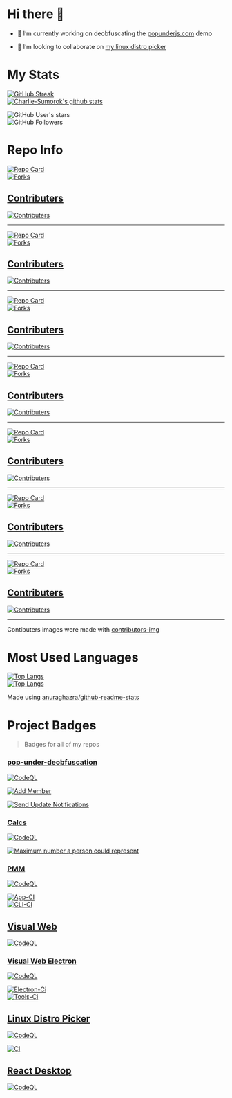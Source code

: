 # Hi there 👋

<!--
**Charlie-Sumorok/Charlie-Sumorok** is a ✨ _special_ ✨ repository because its `README.md` (this file) appears on your GitHub profile.

Here are some ideas to get you started:
-->

- 🔭 I’m currently working on deobfuscating the [popunderjs.com](https://popunderjs.com) demo

<!--
- 🌱 I’m currently learning ...
  -->

- 👯 I’m looking to collaborate on [my linux distro picker](https://github.com/Charlie-Sumorok/Linux-Distro-Picker)

<!--
- 🤔 I’m looking for help with ...
- 💬 Ask me about ...
- 📫 How to reach me: ...
- 😄 Pronouns: ...
- ⚡ Fun fact: ...
  -->

# My Stats

[![GitHub Streak](https://github-readme-streak-stats.herokuapp.com?user=Charlie-Sumorok&theme=onedark)](https://git.io/streak-stats) \
[]()
[![Charlie-Sumorok's github stats](https://github-readme-stats.vercel.app/api?username=Charlie-Sumorok&show_icons=true&theme=onedark)][github-readme-stats-repo] \
[]()

![GitHub User's stars](https://img.shields.io/github/stars/Charlie-Sumorok?style=social) \
![GitHub Followers](https://img.shields.io/github/followers/Charlie-Sumorok?style=social) <!-- \ -->

<!-- ![GitHub Sponsors](https://img.shields.io/github/sponsors/Charlie-Sumorok?style=social) \ -->

[]()

# Repo Info

[![Repo Card](https://github-readme-stats.vercel.app/api/pin/?username=Charlie-Sumorok&repo=Linux-Distro-Picker&theme=onedark&show_icons=truecover-container)](https://github.com/Charlie-Sumorok/Linux-Distro-Picker) \
[![Forks](https://img.shields.io/github/forks/Charlie-Sumorok/Linux-Distro-Picker?style=social)](https://github.com/Charlie-Sumorok/Linux-Distro-Picker) \
[]()

## [Contributers](https://github.com/Charlie-Sumorok/Linux-Distro-Picker/graphs/contributors)

[![Contributers](https://contrib.rocks/image?repo=Charlie-Sumorok/Linux-Distro-Picker)][contributers-site]

---

[![Repo Card](https://github-readme-stats.vercel.app/api/pin/?username=Charlie-Sumorok&repo=PMM&theme=onedark&show_icons=truecover-container)](https://github.com/Charlie-Sumorok/PMM) \
[![Forks](https://img.shields.io/github/forks/Charlie-Sumorok/PMM?style=social)](https://github.com/Charlie-Sumorok/PMM) \
[]()

## [Contributers](https://github.com/Charlie-Sumorok/PMM/graphs/contributors)

[![Contributers](https://contrib.rocks/image?repo=Charlie-Sumorok/PMM)][contributers-site]

---

[![Repo Card](https://github-readme-stats.vercel.app/api/pin/?username=Charlie-Sumorok&repo=Visual-Web&theme=onedark&show_icons=truecover-container)](https://github.com/Charlie-Sumorok/Visual-Web) \
[![Forks](https://img.shields.io/github/forks/Charlie-Sumorok/Visual-Web?style=social)](https://github.com/Charlie-Sumorok/Visual-Web) \
[]()

## [Contributers](https://github.com/Charlie-Sumorok/Visual-Web/graphs/contributors)

[![Contributers](https://contrib.rocks/image?repo=Charlie-Sumorok/Visual-Web)][contributers-site]

---

[![Repo Card](https://github-readme-stats.vercel.app/api/pin/?username=Charlie-Sumorok&repo=Visual-Web-Electron&theme=onedark&show_icons=truecover-container)](https://github.com/Charlie-Sumorok/Visual-Web-Electron) \
[![Forks](https://img.shields.io/github/forks/Charlie-Sumorok/Visual-Web-Electron?style=social)](https://github.com/Charlie-Sumorok/Visual-Web-Electron) \
[]()

## [Contributers](https://github.com/Charlie-Sumorok/Visual-Web-Electron/graphs/contributors)

[![Contributers](https://contrib.rocks/image?repo=Charlie-Sumorok/Visual-Web-Electron)][contributers-site]

---

[![Repo Card](https://github-readme-stats.vercel.app/api/pin/?username=Charlie-Sumorok&repo=pop-under-deobfuscation&theme=onedark&show_icons=truecover-container)](https://github.com/Charlie-Sumorok/pop-under-deobfuscation) \
[![Forks](https://img.shields.io/github/forks/Charlie-Sumorok/pop-under-deobfuscation?style=social)](https://github.com/Charlie-Sumorok/pop-under-deobfuscation) \
[]()

## [Contributers](https://github.com/Charlie-Sumorok/pop-under-deobfuscation/graphs/contributors)

[![Contributers](https://contrib.rocks/image?repo=Charlie-Sumorok/pop-under-deobfuscation)](https://github.com/Charlie-Sumorok/pop-under-deobfuscation/graphs/Contributors)

---

[![Repo Card](https://github-readme-stats.vercel.app/api/pin/?username=Charlie-Sumorok&repo=Calcs&theme=onedark&show_icons=truecover-container)](https://github.com/Charlie-Sumorok/Calcs) \
[![Forks](https://img.shields.io/github/forks/Charlie-Sumorok/Calcs?style=social)](https://github.com/Charlie-Sumorok/Calcs) \
[]()

## [Contributers](https://github.com/Charlie-Sumorok/Calcs/graphs/contributors)

[![Contributers](https://contrib.rocks/image?repo=Charlie-Sumorok/Calcs)](https://github.com/Charlie-Sumorok/Calcs/graphs/Contributors)

---

[![Repo Card](https://github-readme-stats.vercel.app/api/pin/?username=Charlie-Sumorok&repo=react-desktop&theme=onedark&show_icons=truecover-container)](https://github.com/Charlie-Sumorok/react-desktop) \
[![Forks](https://img.shields.io/github/forks/Charlie-Sumorok/react-desktop?style=social)](https://github.com/Charlie-Sumorok/react-desktop) \
[]()

## [Contributers](https://github.com/Charlie-Sumorok/react-desktop/graphs/contributors)

[![Contributers](https://contrib.rocks/image?repo=Charlie-Sumorok/react-desktop)][contributers-site]

---

Contibuters images were made with [contributors-img][contributers-site]

# Most Used Languages

[![Top Langs](https://github-readme-stats.vercel.app/api/top-langs/?username=Charlie-Sumorok&theme=onedark&show_icons=true)][github-readme-stats-repo] \
[]()
[![Top Langs](https://github-readme-stats.vercel.app/api/top-langs/?username=Charlie-Sumorok&theme=onedark&show_icons=true&layout=compact)][github-readme-stats-repo] \
[]()

Made using [anuraghazra/github-readme-stats][github-readme-stats-repo]

[github-readme-stats-repo]: https://github.com/anuraghazra/github-readme-stats
[contributers-site]: https://contrib.rocks

# Project Badges

> Badges for all of my repos

### [pop-under-deobfuscation](https://github.com/Charlie-Sumorok/pop-under-deobfuscation)

[![CodeQL][CodeQL-badge]][CodeQL-workflow]

[CodeQL-badge]: https://github.com/Charlie-Sumorok/pop-under-deobfuscation/actions/workflows/codeql-analysis.yml/badge.svg
[CodeQL-workflow]: https://github.com/Charlie-Sumorok/pop-under-deobfuscation/actions/workflows/codeql-analysis.yml

[![Add Member][Add-Member-badge]][Add-Member-workflow]

[Add-Member-badge]: https://github.com/Charlie-Sumorok/pop-under-deobfuscation/actions/workflows/add-member.yml/badge.svg
[Add-Member-workflow]: https://github.com/Charlie-Sumorok/pop-under-deobfuscation/actions/workflows/add-member.yml

[![Send Update Notifications][Update-Notifications-badge]][Update-Notifications-workflow]

[Update-Notifications-badge]: https://github.com/Charlie-Sumorok/pop-under-deobfuscation/actions/workflows/notify-updates.yml/badge.svg
[Update-Notifications-workflow]: https://github.com/Charlie-Sumorok/pop-under-deobfuscation/actions/workflows/notify-updates.yml

### [Calcs](https://github.com/Charlie-Sumorok/Calcs)

[![CodeQL][CodeQL-badge]][CodeQL-link]

[CodeQL-badge]: https://github.com/Charlie-Sumorok/Calcs/actions/workflows/codeql-analysis.yml/badge.svg
[CodeQL-link]: https://github.com/Charlie-Sumorok/Calcs/actions/workflows/codeql-analysis.yml

[![Maximum number a person could represent][Person-To-Number-Badge]][Person-To-Number-Link]

[Person-To-Number-Badge]: https://github.com/Charlie-Sumorok/Calcs/actions/workflows/human_to_number.yml/badge.svg
[Person-To-Number-Link]: https://github.com/Charlie-Sumorok/Calcs/actions/workflows/human_to_number.yml

### [PMM](https://github.com/Charlie-Sumorok/PMM)

[![CodeQL][CodeQl-badge]][CodeQl-link]

[CodeQl-badge]: https://github.com/Charlie-Sumorok/PMM/actions/workflows/codeql-analysis.yml/badge.svg
[CodeQl-link]: https://github.com/Charlie-Sumorok/PMM/actions/workflows/codeql-analysis.yml

[![App-CI][app-ci-badge]][app-ci-workflow] \
[![CLI-CI][cli-ci-badge]][cli-ci-workflow] \
[]()

[app-ci-badge]: https://github.com/Charlie-Sumorok/pmm/actions/workflows/App-Ci.yml/badge.svg
[app-ci-workflow]: https://github.com/Charlie-Sumorok/pmm/actions/workflows/App-Ci.yml
[cli-ci-badge]: https://github.com/Charlie-Sumorok/pmm/actions/workflows/CLI-Ci.yml/badge.svg
[cli-ci-workflow]: https://github.com/Charlie-Sumorok/pmm/actions/workflows/CLI-Ci.yml

## [Visual Web](https://github.com/Charlie-Sumorok/Visual-Web)

[![CodeQL][CodeQl-badge]][CodeQl-link]

[CodeQl-badge]: https://github.com/Charlie-Sumorok/Visual-Web/actions/workflows/codeql-analysis.yml/badge.svg
[CodeQl-link]: https://github.com/Charlie-Sumorok/Visual-Web/actions/workflows/codeql-analysis.yml

### [Visual Web Electron](https://github.com/Charlie-Sumorok/Visual-Web-Electron)

[![CodeQL][CodeQl-badge]][CodeQL-link]

[CodeQl-badge]: https://github.com/Charlie-Sumorok/Visual-Web-Electron/actions/workflows/codeql-analysis.yml/badge.svg
[CodeQL-link]: https://github.com/Charlie-Sumorok/Visual-Web-Electron/actions/workflows/codeql-analysis.yml

[![Electron-Ci][electron-ci-badge]][electron-ci-workflow] \
[![Tools-Ci][tools-ci-badge]][tools-ci-link] \
[]()

[electron-ci-badge]: https://github.com/Charlie-Sumorok/Visual-Web-Electron/actions/workflows/Electron-Ci.yml/badge.svg
[electron-ci-workflow]: https://github.com/Charlie-Sumorok/Visual-Web-Electron/actions/workflows/Electron-Ci.yml
[tools-ci-badge]: https://github.com/Charlie-Sumorok/Visual-Web-Electron/actions/workflows/Tools-Ci.yml/badge.svg
[tools-ci-link]: https://github.com/Charlie-Sumorok/Visual-Web-Electron/actions/workflows/Tools-Ci.yml

## [Linux Distro Picker](https://github.com/Charlie-Sumorok/Linux-Distro-Picker)

[![CodeQL][CodeQL-badge]][CodeQL-workflow]

[CodeQL-badge]: https://github.com/Charlie-Sumorok/Linux-Distro-Picker/actions/workflows/codeql-analysis.yml/badge.svg
[CodeQL-workflow]: https://github.com/Charlie-Sumorok/Linux-Distro-Picker/actions/workflows/codeql-analysis.yml

[![CI][linux-distro-picker-ci-badge]][linux-distro-picker-ci-workflow] \
[]()

[linux-distro-picker-ci-badge]: https://github.com/Charlie-Sumorok/Linux-Distro-Picker/actions/workflows/Ci.yml/badge.svg
[linux-distro-picker-ci-workflow]: https://github.com/Charlie-Sumorok/Linux-Distro-Picker/actions/workflows/Ci.yml

## [React Desktop](https://github.com/Charlie-Sumorok/react-desktop)

[![CodeQL][CodeQL-badge]][CodeQL-link]

[CodeQL-badge]: https://github.com/Charlie-Sumorok/react-desktop/actions/workflows/codeql-analysis.yml/badge.svg
[CodeQL-link]: https://github.com/Charlie-Sumorok/react-desktop/actions/workflows/codeql-analysis.yml
